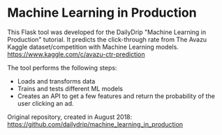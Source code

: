 # Machine Learning in Production

This Flask tool was developed for the DailyDrip "Machine Learning in Production" tutorial.
It predicts the click-through rate from The Avazu Kaggle dataset/competition with Machine Learning models.
https://www.kaggle.com/c/avazu-ctr-prediction

The tool performs the following steps:
- Loads and transforms data
- Trains and tests different ML models
- Creates an API to get a few features and return the probability of the user clicking an ad.

Original repository, created in August 2018:
https://github.com/dailydrip/machine_learning_in_production
